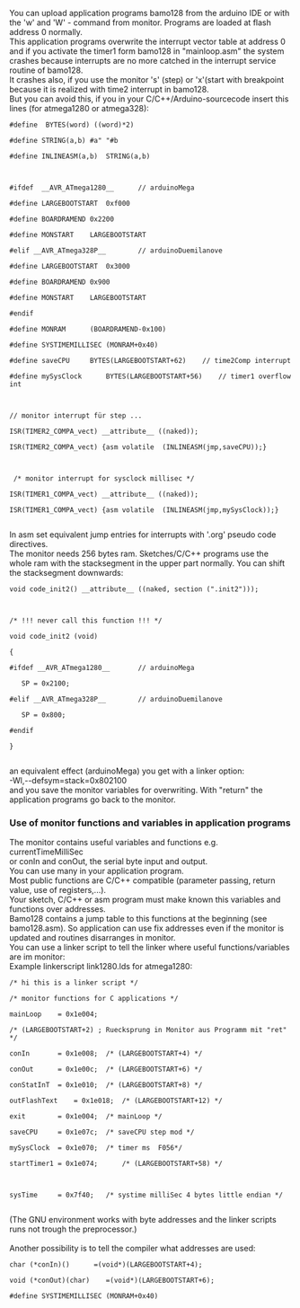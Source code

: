 You can upload application programs bamo128 from the arduino IDE or with the 'w' and 'W' - command from monitor. Programs are loaded at flash address 0 normally.<br>
This application programs overwrite the interrupt vector table at address 0 and if you activate the timer1 form bamo128 in "mainloop.asm" the system crashes because interrupts are no more catched in the interrupt service routine of bamo128. <br>
It crashes also, if you use the monitor 's' (step) or 'x'(start with breakpoint because it is realized with time2 interrupt in bamo128.<br>
But you can avoid this, if you in your C/C++/Arduino-sourcecode insert this lines (for atmega1280 or atmega328):<br>
<pre><code>#define	BYTES(word)	((word)*2)<br>
#define	STRING(a,b)	#a" "#b<br>
#define	INLINEASM(a,b)	STRING(a,b)<br>
<br>
#ifdef  __AVR_ATmega1280__		// arduinoMega<br>
#define	LARGEBOOTSTART	0xf000<br>
#define	BOARDRAMEND	0x2200<br>
#define	MONSTART	LARGEBOOTSTART<br>
#elif __AVR_ATmega328P__		// arduinoDuemilanove<br>
#define	LARGEBOOTSTART	0x3000<br>
#define	BOARDRAMEND	0x900<br>
#define	MONSTART	LARGEBOOTSTART<br>
#endif	<br>
#define MONRAM		(BOARDRAMEND-0x100)<br>
#define	SYSTIMEMILLISEC	(MONRAM+0x40)<br>
#define saveCPU		BYTES(LARGEBOOTSTART+62)	// time2Comp interrupt<br>
#define mySysClock      BYTES(LARGEBOOTSTART+56)	// timer1 overflow int<br>
<br>
// monitor interrupt für step ...<br>
ISR(TIMER2_COMPA_vect) __attribute__ ((naked));<br>
ISR(TIMER2_COMPA_vect) {asm volatile  (INLINEASM(jmp,saveCPU));}<br>
<br>
 /* monitor interrupt for sysclock millisec */<br>
ISR(TIMER1_COMPA_vect) __attribute__ ((naked));<br>
ISR(TIMER1_COMPA_vect) {asm volatile  (INLINEASM(jmp,mySysClock));}<br>
</code></pre>
In asm set equivalent jump entries for interrupts with '.org' pseudo code directives.<br>
The monitor needs 256 bytes ram. Sketches/C/C++ programs use the whole ram with the stacksegment in the upper part normally. You can shift the stacksegment downwards:<br>
<pre><code>void code_init2() __attribute__ ((naked, section (".init2")));<br>
<br>
/* !!! never call this function !!! */<br>
void code_init2 (void)<br>
{<br>
#ifdef __AVR_ATmega1280__		// arduinoMega<br>
   SP = 0x2100;<br>
#elif __AVR_ATmega328P__		// arduinoDuemilanove<br>
   SP = 0x800; <br>
#endif<br>
}<br>
</code></pre>
an equivalent effect (arduinoMega) you get with a linker option:<br>
-Wl,--defsym=stack=0x802100<br>
and you save the monitor variables for overwriting. With "return" the application programs go back to the monitor.<br>
<h3>Use of monitor functions and variables in application programs</h3>
The monitor contains useful variables and functions e.g. currentTimeMilliSec<br>
or conIn and conOut, the serial byte input and output.<br>
You can use many in your application program.<br>
Most public functions are C/C++ compatible (parameter passing, return value, use of registers,...).<br>
Your sketch, C/C++ or asm program must make known this variables and functions over addresses.<br>
Bamo128 contains a jump table to this functions at the beginning (see bamo128.asm). So application can use fix addresses even if the monitor is updated and routines disarranges in monitor.<br>
You can use a linker script to tell the linker where useful functions/variables are im monitor:<br>
Example linkerscript link1280.lds for atmega1280:<br>
<pre><code>/* hi this is a linker script */<br>
/* monitor functions for C applications */<br>
mainLoop	= 0x1e004;	<br>
/* (LARGEBOOTSTART+2) ; Ruecksprung in Monitor aus Programm mit "ret" */<br>
conIn		= 0x1e008; 	/* (LARGEBOOTSTART+4) */<br>
conOut		= 0x1e00c;	/* (LARGEBOOTSTART+6) */<br>
conStatInT	= 0x1e010;	/* (LARGEBOOTSTART+8) */<br>
outFlashText 	= 0x1e018;	/* (LARGEBOOTSTART+12) */<br>
exit 		= 0x1e004;	/* mainLoop */<br>
saveCPU		= 0x1e07c;	/* saveCPU step mod */<br>
mySysClock	= 0x1e070;	/* timer ms  F056*/<br>
startTimer1	= 0x1e074;      /* (LARGEBOOTSTART+58) */<br>
<br>
sysTime		= 0x7f40;	/* systime milliSec 4 bytes little endian */<br>
</code></pre>
(The GNU environment works with byte addresses and the linker scripts runs not trough the preprocessor.)<br><br>
Another possibility is to tell the compiler what addresses are used:<br>
<pre><code>char (*conIn)()		=(void*)(LARGEBOOTSTART+4);<br>
void (*conOut)(char)	=(void*)(LARGEBOOTSTART+6);<br>
#define	SYSTIMEMILLISEC	(MONRAM+0x40)<br>
</code></pre>